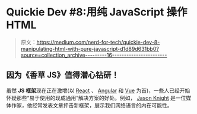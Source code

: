 # Quickie Dev #8:用纯 JavaScript 操作 HTML

> 原文：<https://medium.com/nerd-for-tech/quickie-dev-8-manipulating-html-with-pure-javascript-d1d89d631bb0?source=collection_archive---------16----------------------->

## 因为《香草 JS》值得潜心钻研！

虽然 **JS 框架**现在正在激增(以 [React](https://reactjs.org/) 、 [Angular](https://angular.io/) 和 [Vue](https://vuejs.org/) 为首)，一些人已经开始怀疑那些“易于使用的现成通用”解决方案的好处。例如， [Jason Knight](https://deathshadow.medium.com/) 是一位媒体作家，他经常发表文章抨击新框架，展示我们网络语言的内在可能性。
